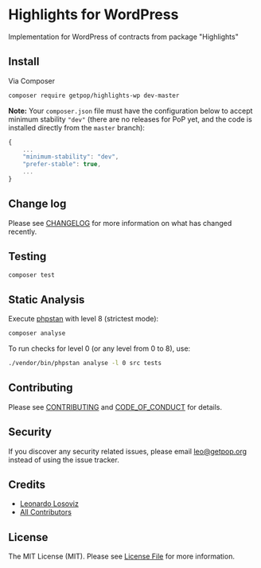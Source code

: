 # Highlights for WordPress

<!--
[![Latest Version on Packagist][ico-version]][link-packagist]
[![Software License][ico-license]](LICENSE.md)
[![Build Status][ico-travis]][link-travis]
[![Coverage Status][ico-scrutinizer]][link-scrutinizer]
[![Quality Score][ico-code-quality]][link-code-quality]
[![Total Downloads][ico-downloads]][link-downloads]
-->

Implementation for WordPress of contracts from package "Highlights"

## Install

Via Composer

``` bash
composer require getpop/highlights-wp dev-master
```

**Note:** Your `composer.json` file must have the configuration below to accept minimum stability `"dev"` (there are no releases for PoP yet, and the code is installed directly from the `master` branch):

```javascript
{
    ...
    "minimum-stability": "dev",
    "prefer-stable": true,
    ...
}
```

<!--
## Usage

``` php
```
-->

## Change log

Please see [CHANGELOG](CHANGELOG.md) for more information on what has changed recently.

## Testing

``` bash
composer test
```

## Static Analysis

Execute [phpstan](https://github.com/phpstan/phpstan) with level 8 (strictest mode):

``` bash
composer analyse
```

To run checks for level 0 (or any level from 0 to 8), use:

``` bash
./vendor/bin/phpstan analyse -l 0 src tests
```

## Contributing

Please see [CONTRIBUTING](CONTRIBUTING.md) and [CODE_OF_CONDUCT](CODE_OF_CONDUCT.md) for details.

## Security

If you discover any security related issues, please email leo@getpop.org instead of using the issue tracker.

## Credits

- [Leonardo Losoviz][link-author]
- [All Contributors][link-contributors]

## License

The MIT License (MIT). Please see [License File](LICENSE.md) for more information.

[ico-version]: https://img.shields.io/packagist/v/getpop/highlights-wp.svg?style=flat-square
[ico-license]: https://img.shields.io/badge/license-MIT-brightgreen.svg?style=flat-square
[ico-travis]: https://img.shields.io/travis/getpop/highlights-wp/master.svg?style=flat-square
[ico-scrutinizer]: https://img.shields.io/scrutinizer/coverage/g/getpop/highlights-wp.svg?style=flat-square
[ico-code-quality]: https://img.shields.io/scrutinizer/g/getpop/highlights-wp.svg?style=flat-square
[ico-downloads]: https://img.shields.io/packagist/dt/getpop/highlights-wp.svg?style=flat-square

[link-packagist]: https://packagist.org/packages/getpop/highlights-wp
[link-travis]: https://travis-ci.org/getpop/highlights-wp
[link-scrutinizer]: https://scrutinizer-ci.com/g/getpop/highlights-wp/code-structure
[link-code-quality]: https://scrutinizer-ci.com/g/getpop/highlights-wp
[link-downloads]: https://packagist.org/packages/getpop/highlights-wp
[link-author]: https://github.com/leoloso
[link-contributors]: ../../contributors
